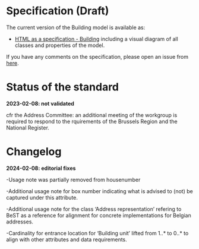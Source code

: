 # Specification (Draft)
The current version of the Building model is available as:

* [HTML as a specification - Building](https://belgif.github.io/thematic/models/building/ICEG_Building_HTML_en.html) including a visual diagram of all classes and properties of the model.

If you have any comments on the specification, please open an issue from [here](https://github.com/belgif/thematic/issues).

# Status of the standard

**2023-02-08: not validated**

cfr the Address Committee: an additional meeting of the workgroup is required to respond to the rquirements of the Brussels Region and the National Register.

# Changelog

**2024-02-08: editorial fixes**

-Usage note was partially removed from housenumber

-Additional usage note for box number indicating what is advised to (not) be captured under this attribute.

-Additional usage note for the class ‘Address representation’ refering to BeST as a reference for alignment for concrete implementations for Belgian addresses.

-Cardinality for entrance location for ‘Building unit’ lifted from 1..* to 0..* to align with other attributes and data requirements. 
